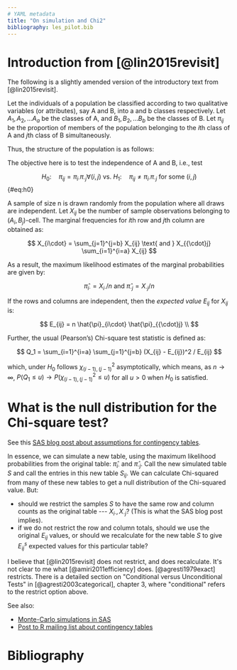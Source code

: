 ```yaml
---
# YAML metadata
title: "On simulation and Chi2"
bibliography: les_pilot.bib
---
```


# Introduction from [@lin2015revisit]

The following is a slightly amended version of the introductory text from
[@lin2015revisit].

Let the individuals of a population be classified according to two qualitative
variables (or attributes), say A and B, into a and b classes respectively.
Let $A_1, A_2, ... A_a$ be the classes of A, and $B_1, B_2, ... B_b$ be the
classes of B. Let $\pi_{ij}$ be the proportion of members of the population
belonging to the $i$th class of A and $j$th class of B simultaneously.

Thus, the structure of the population is as follows:

The objective here is to test the independence of A and B, i.e., test

$$
H_0 : \quad \pi_{ij} = \pi_{i\cdot} \pi_{{\cdot}j} \forall(i, j) \text{ vs. }
H_1 : \quad \pi_{ij} \ne \pi_{i\cdot} \pi_{{\cdot}j} \text{ for some } (i, j)
$$ {#eq:h0}

A sample of size n is drawn randomly from the population where all draws are
independent. Let $X_{ij}$ be the number of sample observations belonging to
$(A_i, B_j)$-cell.  The marginal frequencies for $i$th row and $j$th column
are obtained as:

$$
X_{i\cdot} = \sum_{j=1}^{j=b} X_{ij} \text{ and }
X_{{\cdot}j} \sum_{i=1}^{i=a} X_{ij}
$$

As a result, the maximum likelihood estimates of the marginal probabilities
are given by:

$$
\hat{\pi}_{i\cdot} = X_{i\cdot} / n \text{ and }
\hat{\pi}_{{\cdot}j} = X_{{\cdot}j} / n
$$

If the rows and columns are independent, then the *expected value* $E_{ij}$
for $X_{ij}$ is:

$$
E_{ij} = n \hat{\pi}_{i\cdot} \hat{\pi}_{{\cdot}j} \\
$$

Further, the usual (Pearson’s) Chi-square test statistic is defined as:

$$
Q_1 = \sum_{i=1}^{i=a} \sum_{j=1}^{j=b} (X_{ij} - E_{ij})^2 / E_{ij}
$$

which, under $H_0$ follows $\chi^2_{(i-1), (j-1)}$ asymptotically, which
means, as $n \to \infty$, $P(Q_1 \le u) \to P(\chi^2_{(i-1), (j-1)} \le u)$
for all $u > 0$ when $H_0$ is satisfied.

# What is the null distribution for the Chi-square test?

See this [SAS blog post about assumptions for contingency
tables](http://blogs.sas.com/content/iml/2015/10/14/sim-2x2-model.html]).

In essence, we can simulate a new table, using the maximum likelihood
probabilities from the original table: $\hat{\pi}_{i\cdot}$ and
$\hat{\pi}_{{\cdot}j}$.  Call the new simulated table $S$ and call the entries
in this new table $S_{ij}$.  We can calculate Chi-squared from many of these
new tables to get a null distribution of the Chi-squared value.  But:

* should we restrict the samples $S$ to have the same row and column counts as
  the original table --- $X_{i\cdot}, X_{{\cdot}j}$?  (This is what the SAS
  blog post implies).
* if we do not restrict the row and column totals, should we use the original
  $E_{ij}$ values, or should we recalculate for the new table $S$ to give
  $E^s_{ij}$ expected values for this particular table?

I believe that [@lin2015revisit] does not restrict, and does recalculate. It's
not clear to me what [@amiri2011efficiency] does.  [@agresti1979exact]
restricts.  There is a detailed section on "Conditional versus Unconditional
Tests" in [@agresti2003categorical], chapter 3, where "conditional" refers to
the restrict option above.

See also:

* [Monte-Carlo simulations in
SAS](http://blogs.sas.com/content/iml/2015/10/28/simulation-exact-tables.html)
* [Post to R mailing list about contingency
  tables](http://r.789695.n4.nabble.com/Simulating-contingency-table-Basic-question-help-please-td882712.html)


# Bibliography
